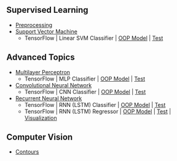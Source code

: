 ## Supervised Learning
* [Preprocessing](https://zhedongzheng.github.io/finch/preprocessing)
* [Support Vector Machine](https://zhedongzheng.github.io/finch/svm)
    * TensorFlow | Linear SVM Classifier | [OOP Model](https://github.com/zhedongzheng/finch/blob/master/tensorflow-models/linear_svm_clf.py) | [Test](https://github.com/zhedongzheng/finch/blob/master/tensorflow-models/linear_svm_clf_test.py)
## Advanced Topics
* [Multilayer Perceptron](https://zhedongzheng.github.io/finch/mlp)
    * TensorFlow | MLP Classifier | [OOP Model](https://github.com/zhedongzheng/finch/blob/master/tensorflow-models/mlp_clf.py) | [Test](https://github.com/zhedongzheng/finch/blob/master/tensorflow-models/mlp_clf_test.py)
 * [Convolutional Neural Network](https://zhedongzheng.github.io/finch/conv)
    * TensorFlow | CNN Classifier | [OOP Model](https://github.com/zhedongzheng/finch/blob/master/tensorflow-models/conv_clf.py) | [Test](https://github.com/zhedongzheng/finch/blob/master/tensorflow-models/conv_clf_test.py)
* [Recurrent Neural Network](https://zhedongzheng.github.io/finch/rnn)
    * TensorFlow | RNN (LSTM) Classifier | [OOP Model](https://github.com/zhedongzheng/finch/blob/master/tensorflow-models/rnn_clf.py) | [Test](https://github.com/zhedongzheng/finch/blob/master/tensorflow-models/rnn_clf_test.py)
    * TensorFlow | RNN (LSTM) Regressor | [OOP Model](https://github.com/zhedongzheng/finch/blob/master/tensorflow-models/rnn_regr.py) | [Test](https://github.com/zhedongzheng/finch/blob/master/tensorflow-models/rnn_regr_test.py) | [Visualization](https://github.com/zhedongzheng/finch/blob/master/assets/rnn_regr_plot.gif)
## Computer Vision
* [Contours](https://github.com/zhedongzheng/finch/blob/master/computer_vision/contours.ipynb)
